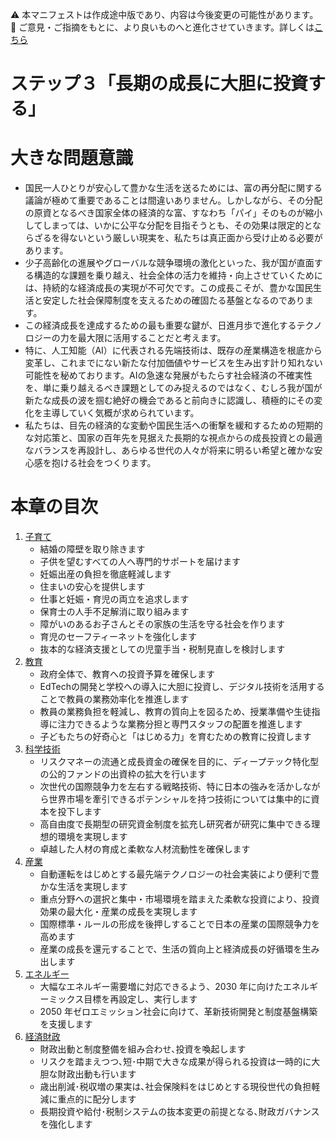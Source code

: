 ⚠️ 本マニフェストは作成途中版であり、内容は今後変更の可能性があります。  
💬 ご意見・ご指摘をもとに、より良いものへと進化させていきます。詳しくは[こちら](README.md#このマニフェスト自身もみんなの知恵を集めて改善していきます)

# ステップ３「長期の成長に大胆に投資する」

# 大きな問題意識

* 国民一人ひとりが安心して豊かな生活を送るためには、富の再分配に関する議論が極めて重要であることは間違いありません。しかしながら、その分配の原資となるべき国家全体の経済的な富、すなわち「パイ」そのものが縮小してしまっては、いかに公平な分配を目指そうとも、その効果は限定的とならざるを得ないという厳しい現実を、私たちは真正面から受け止める必要があります。  
* 少子高齢化の進展やグローバルな競争環境の激化といった、我が国が直面する構造的な課題を乗り越え、社会全体の活力を維持・向上させていくためには、持続的な経済成長の実現が不可欠です。この成長こそが、豊かな国民生活と安定した社会保障制度を支えるための確固たる基盤となるのであります。  
* この経済成長を達成するための最も重要な鍵が、日進月歩で進化するテクノロジーの力を最大限に活用することだと考えます。  
* 特に、人工知能（AI）に代表される先端技術は、既存の産業構造を根底から変革し、これまでにない新たな付加価値やサービスを生み出す計り知れない可能性を秘めております。AIの急速な発展がもたらす社会経済の不確実性を、単に乗り越えるべき課題としてのみ捉えるのではなく、むしろ我が国が新たな成長の波を掴む絶好の機会であると前向きに認識し、積極的にその変化を主導していく気概が求められています。  
* 私たちは、目先の経済的な変動や国民生活への衝撃を緩和するための短期的な対応策と、国家の百年先を見据えた長期的な視点からの成長投資との最適なバランスを再設計し、あらゆる世代の人々が将来に明るい希望と確かな安心感を抱ける社会をつくります。

# 本章の目次

1. [子育て](31_ステップ３子育て.md)  
   * 結婚の障壁を取り除きます  
   * 子供を望むすべての人へ専門的サポートを届けます  
   * 妊娠出産の負担を徹底軽減します  
   * 住まいの安心を提供します  
   * 仕事と妊娠・育児の両立を追求します  
   * 保育士の人手不足解消に取り組みます  
   * 障がいのあるお子さんとその家族の生活を守る社会を作ります  
   * 育児のセーフティーネットを強化します  
   * 抜本的な経済支援としての児童手当・税制見直しを検討します  
2. [教育](32_ステップ３教育.md)  
   * 政府全体で、教育への投資予算を確保します  
   * EdTechの開発と学校への導入に大胆に投資し、デジタル技術を活用することで教員の業務効率化を推進します
   * 教員の業務負担を軽減し、教育の質向上を図るため、授業準備や生徒指導に注力できるような業務分担と専門スタッフの配置を推進します
   * 子どもたちの好奇心と「はじめる力」を育むための教育に投資します  
3. [科学技術](33_ステップ３科学技術.md)  
   * リスクマネーの流通と成長資金の確保を目的に、ディープテック特化型の公的ファンドの出資枠の拡大を行います  
   * 次世代の国際競争力を左右する戦略技術、特に日本の強みを活かしながら世界市場を牽引できるポテンシャルを持つ技術については集中的に資本を投下します  
   * 高自由度で長期型の研究資金制度を拡充し研究者が研究に集中できる理想的環境を実現します  
   * 卓越した人材の育成と柔軟な人材流動性を確保します  
4. [産業](34_ステップ３産業.md)  
   * 自動運転をはじめとする最先端テクノロジーの社会実装により便利で豊かな生活を実現します  
   * 重点分野への選択と集中・市場環境を踏まえた柔軟な投資により、投資効果の最大化・産業の成長を実現します  
   * 国際標準・ルールの形成を後押しすることで日本の産業の国際競争力を高めます  
   * 産業の成長を還元することで、生活の質向上と経済成長の好循環を生み出します  
5. [エネルギー](35_ステップ３エネルギー.md)
   * 大幅なエネルギー需要増に対応できるよう、2030 年に向けたエネルギーミックス目標を再設定し、実行します
   * 2050 年ゼロエミッション社会に向けて、革新技術開発と制度基盤構築を支援します
7. [経済財政](36_ステップ３経済財政.md)  
   * 財政出動と制度整備を組み合わせ､投資を喚起します  
   * リスクを踏まえつつ､短･中期で大きな成果が得られる投資は一時的に大胆な財政出動も行います  
   * 歳出削減･税収増の果実は､社会保険料をはじめとする現役世代の負担軽減に重点的に配分します  
   * 長期投資や給付･税制システムの抜本変更の前提となる､財政ガバナンスを強化します
